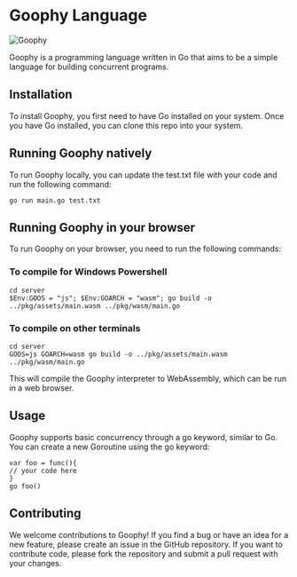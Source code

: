 # Goophy Language

![Goophy](https://github.com/sixletters/goophy/tree/main/pkg/assets/images/Goofy.png?raw=true "Goophy title")

Goophy is a programming language written in Go that aims to be a simple language for building concurrent programs.

## Installation

To install Goophy, you first need to have Go installed on your system. Once you have Go installed, you can clone this repo into your system.

## Running Goophy natively

To run Goophy locally, you can update the test.txt file with your code and run the following command:

```
go run main.go test.txt
```

## Running Goophy in your browser

To run Goophy on your browser, you need to run the following commands:

### To compile for Windows Powershell

```
cd server
$Env:GOOS = "js"; $Env:GOARCH = "wasm"; go build -o ../pkg/assets/main.wasm ../pkg/wasm/main.go
```

### To compile on other terminals

```
cd server
GOOS=js GOARCH=wasm go build -o ../pkg/assets/main.wasm ../pkg/wasm/main.go
```

This will compile the Goophy interpreter to WebAssembly, which can be run in a web browser.

## Usage

Goophy supports basic concurrency through a go keyword, similar to Go. You can create a new Goroutine using the go keyword:

```
var foo = func(){
// your code here
}
go foo()
```

## Contributing

We welcome contributions to Goophy! If you find a bug or have an idea for a new feature, please create an issue in the GitHub repository. If you want to contribute code, please fork the repository and submit a pull request with your changes.
